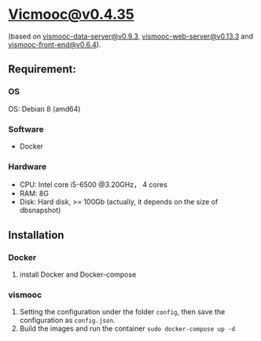 # Vicmooc@v0.4.35

(based on [vismooc-data-server@v0.9.3](https://github.com/HKUST-VISLab/vismooc-data-server/releases/tag/v0.9.3), 
[vismooc-web-server@v0.13.3](https://github.com/HKUST-VISLab/vismooc-web-server/releases/tag/v0.13.2) and
[vismooc-front-end@v0.6.4](https://github.com/HKUST-VISLab/vismooc-front-end/releases/tag/v0.6.3)).

## Requirement:

### OS
OS: Debian 8 (amd64)

### Software
- Docker

### Hardware
- CPU: Intel core i5-6500 @3.20GHz， 4 cores
- RAM: 8G
- Disk: Hard disk, >= 100Gb (actually, it depends on the size of dbsnapshot)

## Installation

### Docker
1. install Docker and Docker-compose

### vismooc
1. Setting the configuration under the folder `config`, then save the configuration as `config.json`.
2. Build the images and run the container `sudo docker-compose up -d`
